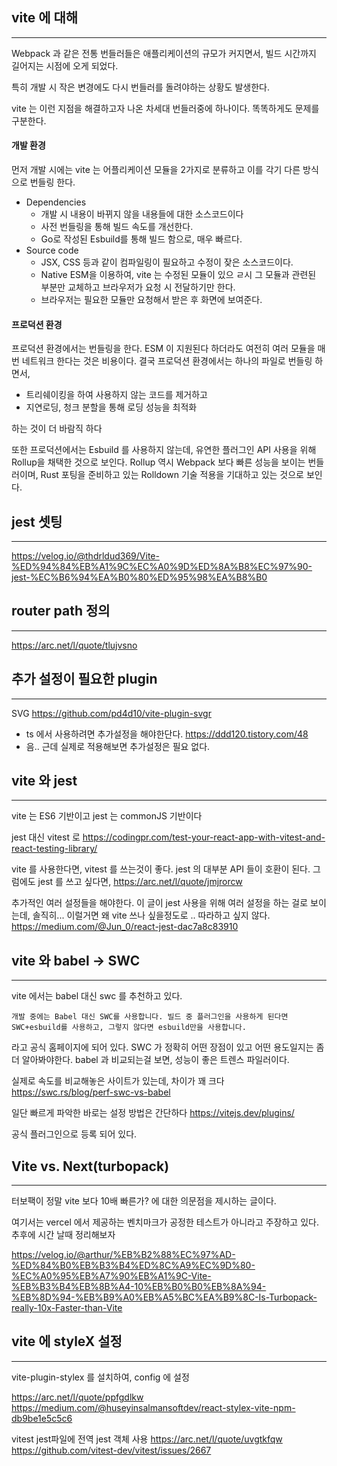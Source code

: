 
## vite 에 대해
----
Webpack 과 같은 전통 번들러들은 애플리케이션의 규모가 커지면서, 빌드 시간까지 길어지는 시점에 오게 되었다.

특히 개발 시 작은 변경에도 다시 번들러를 돌려야하는 상황도 발생한다.


vite 는 이런 지점을 해결하고자 나온 차세대 번들러중에 하나이다. 
똑똑하게도 문제를 구분한다.

#### 개발 환경
먼저 개발 시에는
vite 는 어플리케이션 모듈을 2가지로 분류하고 이를 각기 다른 방식으로 번들링 한다.

- Dependencies
	- 개발 시 내용이 바뀌지 않을 내용들에 대한 소스코드이다
	- 사전 번들링을 통해 빌드 속도를 개선한다.
	- Go로 작성된 Esbuild를 통해 빌드 함으로, 매우 빠르다.
- Source code
	- JSX, CSS 등과 같이 컴파일링이 필요하고 수정이 잦은 소스코드이다.
	- Native ESM을 이용하여, vite 는 수정된 모듈이 있으 ㄹ시 그 모듈과 관련된 부분만 교체하고 브라우저가 요청 시 전달하기만 한다.
	- 브라우저는 필요한 모듈만 요청해서 받은 후 화면에 보여준다.

#### 프로덕션 환경
프로덕션 환경에서는 번들링을 한다. ESM 이 지원된다 하더라도 여전히 여러 모듈을 매번 네트워크 한다는 것은 비용이다. 
결국 프로덕션 환경에서는 하나의 파일로 번들링 하면서,

- 트리쉐이킹을 하여 사용하지 않는 코드를 제거하고
- 지연로딩, 청크 분할을 통해 로딩 성능을 최적화

하는 것이 더 바람직 하다

또한 프로덕션에서는 Esbuild 를 사용하지 않는데, 유연한 플러그인 API 사용을 위해 Rollup을 채택한 것으로 보인다. Rollup 역시 Webpack 보다 빠른 성능을 보이는 번들러이며, Rust 포팅을 준비하고 있는 Rolldown 기술 적용을 기대하고 있는 것으로 보인다.


## jest 셋팅
-----

https://velog.io/@thdrldud369/Vite-%ED%94%84%EB%A1%9C%EC%A0%9D%ED%8A%B8%EC%97%90-jest-%EC%B6%94%EA%B0%80%ED%95%98%EA%B8%B0

## router path 정의
-----


https://arc.net/l/quote/tlujvsno


## 추가 설정이 필요한 plugin
----

SVG
https://github.com/pd4d10/vite-plugin-svgr
- ts 에서 사용하려면 추가설정을 해야한단다. https://ddd120.tistory.com/48
- 음.. 근데 실제로 적용해보면 추가설정은 필요 없다.




## vite 와 jest
----

vite 는 ES6 기반이고
jest 는 commonJS 기반이다

jest 대신 vitest 로
https://codingpr.com/test-your-react-app-with-vitest-and-react-testing-library/

vite 를 사용한다면, vitest 를 쓰는것이 좋다. jest 의 대부분 API 들이 호환이 된다.
그럼에도 jest 를 쓰고 싶다면,
https://arc.net/l/quote/jmjrorcw

추가적인 여러 설정들을 해야한다.
이 글이 jest 사용을 위해 여러 설정을 하는 걸로 보이는데, 솔직히... 이럴거면 왜 vite 쓰나 싶을정도로 .. 따라하고 싶지 않다.
https://medium.com/@Jun_0/react-jest-dac7a8c83910




## vite 와 babel -> SWC
----
vite 에서는 babel 대신 swc 를 추천하고 있다.

```
개발 중에는 Babel 대신 SWC를 사용합니다. 빌드 중 플러그인을 사용하게 된다면 SWC+esbuild를 사용하고, 그렇지 않다면 esbuild만을 사용합니다.
```

라고 공식 홈페이지에 되어 있다. SWC 가 정확히 어떤 장점이 있고 어떤 용도일지는 좀 더 알아봐야한다.
babel 과 비교되는걸 보면, 성능이 좋은 트렌스 파일러이다.

실제로 속도를 비교해놓은 사이트가 있는데, 차이가 꽤 크다
https://swc.rs/blog/perf-swc-vs-babel

일단 빠르게 파악한 바로는 설정 방법은 간단하다
https://vitejs.dev/plugins/

공식 플러그인으로 등록 되어 있다.



## Vite vs. Next(turbopack)
----
터보팩이 정말 vite 보다 10배 빠른가? 에 대한 의문점을 제시하는 글이다.

여기서는 vercel 에서 제공하는 벤치마크가 공정한 테스트가 아니라고 주장하고 있다.
추후에 시간 날때 정리해보자

https://velog.io/@arthur/%EB%B2%88%EC%97%AD-%ED%84%B0%EB%B3%B4%ED%8C%A9%EC%9D%80-%EC%A0%95%EB%A7%90%EB%A1%9C-Vite-%EB%B3%B4%EB%8B%A4-10%EB%B0%B0%EB%8A%94-%EB%8D%94-%EB%B9%A0%EB%A5%BC%EA%B9%8C-Is-Turbopack-really-10x-Faster-than-Vite




## vite 에 styleX 설정
----
vite-plugin-stylex 를 설치하여, config 에 설정

https://arc.net/l/quote/ppfgdlkw
https://medium.com/@huseyinsalmansoftdev/react-stylex-vite-npm-db9be1e5c5c6


vitest jest파일에 전역 jest 객체 사용
https://arc.net/l/quote/uvgtkfqw
https://github.com/vitest-dev/vitest/issues/2667